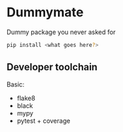 
# Dummymate
Dummy package you never asked for



```bash
pip install <what goes here?>
```

## Developer toolchain
Basic:

- flake8
- black
- mypy
- pytest + coverage


